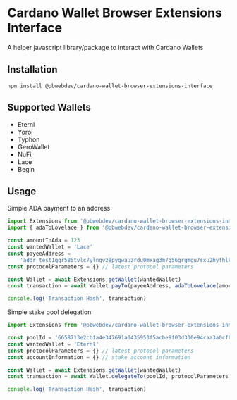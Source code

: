 # Cardano Wallet Browser Extensions Interface

A helper javascript library/package to interact with Cardano Wallets

## Installation

`npm install @pbwebdev/cardano-wallet-browser-extensions-interface`

## Supported Wallets

-   Eternl
-   Yoroi
-   Typhon
-   GeroWallet
-   NuFi
-   Lace
-   Begin

## Usage

Simple ADA payment to an address

```javascript
import Extensions from '@pbwebdev/cardano-wallet-browser-extensions-interface'
import { adaToLovelace } from '@pbwebdev/cardano-wallet-browser-extensions-interface/utils'

const amountInAda = 123
const wantedWallet = 'Lace'
const payeeAddress =
    'addr_test1qqr585tvlc7ylnqvz8pyqwauzrdu0mxag3m7q56grgmgu7sxu2hyfhlkwuxupa9d5085eunq2qywy7hvmvej456flknswgndm3'
const protocolParameters = {} // latest protocol parameters

const Wallet = await Extensions.getWallet(wantedWallet)
const transaction = await Wallet.payTo(payeeAddress, adaToLovelace(amountInAda), protocolParameters)

console.log('Transaction Hash', transaction)
```

Simple stake pool delegation

```javascript
import Extensions from '@pbwebdev/cardano-wallet-browser-extensions-interface'

const poolId = '6658713e2cbfa4e347691a0435953f5acbe9f03d330e94caa3a0cfb4'
const wantedWallet = 'Eternl'
const protocolParameters = {} // latest protocol parameters
const accountInformation = {} // stake account information

const Wallet = await Extensions.getWallet(wantedWallet)
const transaction = await Wallet.delegateTo(poolId, protocolParameters, accountInformation)

console.log('Transaction Hash', transaction)
```

